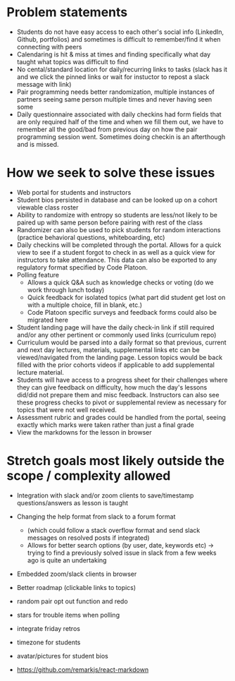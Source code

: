 # Problem statements
- Students do not have easy access to each other's social info (LinkedIn, Github, portfolios) and sometimes is difficult to remember/find it when connecting with peers
- Calendaring is hit & miss at times and finding specifically what day taught what topics was difficult to find
- No cental/standard location for daily/recurring links to tasks (slack has it and we click the pinned links or wait for instuctor to repost a slack message with link)
- Pair programming needs better randomization, multiple instances of partners seeing same person multiple times and never having seen some
- Daily questionnaire associated with daily checkins had form fields that are only required half of the time and when we fill them out, we have to remember all the good/bad from previous day on how the pair programming session went. Sometimes doing checkin is an afterthough and is missed.

# How we seek to solve these issues
- Web portal for students and instructors
- Student bios persisted in database and can be looked up on a cohort viewable class roster
- Ability to randomize with entropy so students are less/not likely to be paired up with same person before pairing with rest of the class
- Randomizer can also be used to pick students for random interactions (practice behavioral questions, whiteboarding, etc)
- Daily checkins will be completed through the portal. Allows for a quick view to see if a student forgot to check in as well as a quick view for instructors to take attendance. This data can also be exported to any regulatory format specified by Code Platoon.
- Polling feature
  - Allows a quick Q&A such as knowledge checks or voting (do we work through lunch today)
  - Quick feedback for isolated topics (what part did student get lost on with a multiple choice, fill in blank, etc.)
  - Code Platoon specific surveys and feedback forms could also be migrated here
- Student landing page will have the daily check-in link if still required and/or any other pertinent or commonly used links (curriculum repo)
- Curriculum would be parsed into a daily format so that previous, current and next day lectures, materials, supplemental links etc can be viewed/navigated from the landing page. Lesson topics would be back filled with the prior cohorts videos if applicable to add supplemental lecture material.
- Students will have access to a progress sheet for their challenges where they can give feedback on difficulty, how much the day's lessons did/did not prepare them and misc feedback. Instructors can also see these progress checks to pivot or supplemental review as necessary for topics that were not well received.
- Assessment rubric and grades could be handled from the portal, seeing exactly which marks were taken rather than just a final grade
- View the markdowns for the lesson in browser

# Stretch goals most likely outside the scope / complexity allowed
- Integration with slack and/or zoom clients to save/timestamp questions/answers as lesson is taught
- Changing the help format from slack to a forum format 
  - (which could follow a stack overflow format and send slack messages on resolved posts if integrated)
  - Allows for better search options (by user, date, keywords etc) -> trying to find a previously solved issue in slack from a few weeks ago is quite an undertaking
- Embedded zoom/slack clients in browser

- Better roadmap (clickable links to topics)
- random pair opt out function and redo 
- stars for trouble items when polling
- integrate friday retros
- timezone for students
- avatar/pictures for student bios
- https://github.com/remarkjs/react-markdown
